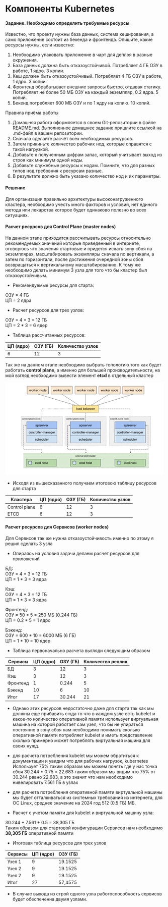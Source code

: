 # Компоненты Kubernetes

#### Задание. Необходимо определить требуемые ресурсы


Известно, что проекту нужны база данных, система кеширования, а само приложение состоит из бекенда и фронтенда. Опишите, какие ресурсы нужны, если известно:

1. Необходимо упаковать приложение в чарт для деплоя в разные окружения.
2. База данных должна быть отказоустойчивой. Потребляет 4 ГБ ОЗУ в работе, 1 ядро. 3 копии.
3. Кеш должен быть отказоустойчивый. Потребляет 4 ГБ ОЗУ в работе, 1 ядро. 3 копии.
4. Фронтенд обрабатывает внешние запросы быстро, отдавая статику. Потребляет не более 50 МБ ОЗУ на каждый экземпляр, 0.2 ядра. 5 копий.
5. Бекенд потребляет 600 МБ ОЗУ и по 1 ядру на копию. 10 копий.

Правила приёма работы

1. Домашняя работа оформляется в своем Git-репозитории в файле README.md. Выполненное домашнее задание пришлите ссылкой на .md-файл в вашем репозитории.
2. Сначала сделайте расчёт всех необходимых ресурсов.
3. Затем прикиньте количество рабочих нод, которые справятся с такой нагрузкой.
4. Добавьте к полученным цифрам запас, который учитывает выход из строя как минимум одной ноды.
5. Добавьте служебные ресурсы к нодам. Помните, что для разных типов нод требовния к ресурсам разные.
6. В результате должно быть указано количество нод и их параметры.

#### Решение

Для организации правильно архитектуры высоконагруженного кластера, необходимо учесть много факторов и условий, нет единого метода или лекарства которое будет одинаково полезно во всех ситуациях.

#### Расчет ресурсов для Control Plane (master nodes)
На данном этапе приходится рассчитывать ресурсы относительно рекомендуемых значений которые приведенный в интернете, оговорюсь что значения стартовые и придется искать зону сбоя на экземплярах, масштабировать экземпляры сначала по вертикали, а затем по горизонтали, после достижения очередной зоны сбоя возвращаться к вертикальному масштабированию. К тому же необходимо делать минимум 3 узла для того что бы кластер был отказоустойчивым.
- Рекомендуемые ресурсы для старта:

ОЗУ = 4 ГБ<br>
ЦП  = 2 ядра

- Расчет ресурсов для трех узлов:

ОЗУ = 4 * 3 = 12 ГБ<br>
ЦП  = 2 * 3 = 6 ядер 

- Таблица рассчитанных ресурсов:

| ЦП (ядро) | ОЗУ (ГБ) | Количество узлов|
|----------|----------|----------|
| 6 | 12 | 3 |

Так же на данном этапе необходимо выбрать топологию того как будет работать **control plane**, а именно для большей производительности, на мой взгляд необходимо вывести элемент **etcd** в отдельный кластер

<p align="center">
  <img width="600" height="" src="./assets/kuber_11_01.png">
</p>

- Исходя из вышесказанного получаем итоговою таблицу ресурсов для старта

|Кластера| ЦП (ядро) | ОЗУ (ГБ) | Количество узлов|
|----------|----------|----------|----------|
|Control plane| 6 | 12 | 3 |
|ETCD| 6 | 12 | 3 |


#### Расчет ресурсов для Сервисов (worker nodes)
Для Сервисов так же нужна отказоустойчивость именно по этому я решил сделать 3 узла 
- Опираясь на условия задачи делаем расчет ресурсов для  приложений

БД:<br>
ОЗУ = 4 * 3 = 12 ГБ<br>
ЦП  = 1 * 3 = 3 ядра

Кэш:<br>
ОЗУ = 4 * 3 = 12 ГБ<br>
ЦП  = 1 * 3 = 3 ядра

Фронтенд:<br>
ОЗУ = 50 * 5 = 250 МБ (0.244 ГБ) <br>
ЦП  = 0.2 * 5 = 1 ядро

Бэкенд:<br>
ОЗУ = 600 * 10 = 6000 МБ (6 ГБ) <br>
ЦП  = 1 * 10  = 10 ядер

- Таблица первоначально расчета выгляди следующим образом

|Сервисы| ЦП (ядро) | ОЗУ (ГБ) | Количество реплик|
|----------|----------|----------|----------|
|БД| 3 | 12 | 3 |
|Кэш| 3 | 12 | 3 |
|Фронтенд| 1 | 0.244 | 5 |
|Бэкенд| 10 | 6 | 10 |
|Итог| 17 | 30.244 | 21 |

* Однако этих ресурсов недостаточно даже для старта так как мы должны еще прибавить сюда то что в каждом узле есть kubelet и какое-то количество оперативной памяти использует виртуальная машина на которой работает сам узел, что бы не упираться постоянно в зону сбоя нам необходимо понимать сколько оперативной памяти потребляет kubelet и иметь представление сколько примерно может потреблять виртуальная машина для своих нужд.
- для расчета потребления kubelet мы можем обратиться к документации и увидим что для рабочих нагрузок, kubernetes Использует 75% таким образом мы можем понять где у нас точка сбоя
30.244 * 0.75 = 22.683 
таким образом мы видим что 75% от 30.244 равно 22.683, а это значит что нам необходимо нивелировать 7.561 ГБ в узлах
- для расчета потребления оперативной памяти виртуальной машины мы будет отталкиваться из системных требований из интернета, для ОС Linux, среднее значение на 2024 год 512 (0.5 ГБ) МБ. 

- Расчет с учетом памяти для kubelet и виртуальной машину узла:

30.244 + 7.561 + 0.5 = 38,305 ГБ<br>
Таким образом для стартовой конфигурации Сервисов нам необходимо **38,305 ГБ** оперативной памяти

- Итоговая таблица ресурсов для трех узлов

|Сервисы| ЦП (ядро) | ОЗУ (ГБ) |
|----------|----------|----------|
|Узел 1| 9 | 19.1525 |
|Узел 2| 9 | 19.1525 |
|Узел 2| 9 | 19.1525 |
|Итог| 27 | 57,4575 |

* В случае выхода из строй одного узла работоспособность сервисов будет обеспеченна двумя узлами.


